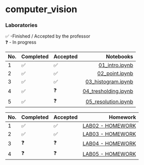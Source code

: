 # computer_vision

### Laboratories

✅ -Finished / Accepted by the professor <br>
❓ - In progress

| No. | Completed | Accepted |                                                                                Notebooks |
|-----|-----------|----------|-----------------------------------------------------------------------------------------:|
| 1   | ✅         |    ✅       | [01_intro.ipynb](https://github.com/YgLK/computer_vision/blob/main/lab01/01_intro.ipynb) |
| 2   | ✅         |    ✅       | [02_point.ipynb](https://github.com/YgLK/computer_vision/blob/main/lab02/02_point.ipynb) |
| 3   | ✅         |    ✅       | [03_histogram.ipynb](https://github.com/YgLK/computer_vision/blob/main/lab03/03_histogram.ipynb) |
| 4   | ✅        |  ❓         | [04_tresholding.ipynb](https://github.com/YgLK/computer_vision/blob/main/lab04/04_thresholding.ipynb) |
| 5   |  ✅         |  ❓         | [05_resolution.ipynb](https://github.com/YgLK/computer_vision/blob/main/lab05/05_resolution.ipynb) |


| No. |  Completed   |  Accepted   |                                                                                               Homework |
|-----|-----|-----|-------------------------------------------------------------------------------------------------------:|
| 1   | ✅  |  ✅   | [LAB02 - HOMEWORK](https://github.com/YgLK/computer_vision/blob/main/lab02/homework/02_point_HW.ipynb) |
| 2   | ✅  | ✅    | [LAB03 - HOMEWORK](https://github.com/YgLK/computer_vision/blob/main/lab03/homework/03_histogram_hw.ipynb) |
| 3   | ❓  |  ❓   | [LAB04 - HOMEWORK](https://github.com/YgLK/computer_vision/blob/main/lab04/homework/04_tresholding_hw.ipynb) |
| 4   | ❓  |  ❓   | [LAB05 - HOMEWORK](https://github.com/YgLK/computer_vision/blob/main/lab05/homework/05_resolution_hw.ipynb) |
